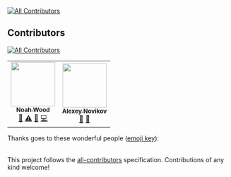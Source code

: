 <!-- ALL-CONTRIBUTORS-BADGE:START - Do not remove or modify this section -->
[![All Contributors](https://img.shields.io/badge/all_contributors-2-orange.svg?style=flat-square)](#contributors-)
<!-- ALL-CONTRIBUTORS-BADGE:END -->

## Contributors
<!-- ALL-CONTRIBUTORS-BADGE:START - Do not remove or modify this section -->
[![All Contributors](https://img.shields.io/badge/all_contributors-1-orange.svg?style=flat-square)](#contributors-)
<!-- ALL-CONTRIBUTORS-LIST:START - Do not remove or modify this section -->
<!-- prettier-ignore-start -->
<!-- markdownlint-disable -->
<table>
  <tr>
    <td align="center"><a href="https://github.com/NoahGWood"><img src="https://avatars3.githubusercontent.com/u/26890744?v=4?s=100" width="100px;" alt=""/><br /><sub><b>Noah Wood</b></sub></a><br /><a href="#tool-NoahGWood" title="Tools">🔧</a> <a href="https://github.com/Spooky-Manufacturing/8Q/commits?author=NoahGWood" title="Tests">⚠️</a> <a href="https://github.com/Spooky-Manufacturing/8Q/commits?author=NoahGWood" title="Documentation">📖</a> <a href="https://github.com/Spooky-Manufacturing/8Q/commits?author=NoahGWood" title="Code">💻</a></td>
    <td align="center"><a href="https://github.com/crtag"><img src="https://avatars.githubusercontent.com/u/120391?v=4?s=100" width="100px;" alt=""/><br /><sub><b>Alexey Novikov</b></sub></a><br /><a href="https://github.com/Spooky-Manufacturing/8Q/commits?author=crtag" title="Documentation">📖</a> <a href="#projectManagement-crtag" title="Project Management">📆</a></td>
  </tr>
</table>

<!-- markdownlint-restore -->
<!-- prettier-ignore-end -->

<!-- ALL-CONTRIBUTORS-LIST:END -->
<!-- ALL-CONTRIBUTORS-BADGE:END -->

Thanks goes to these wonderful people ([emoji key](https://allcontributors.org/docs/en/emoji-key)):

<!-- ALL-CONTRIBUTORS-LIST:START - Do not remove or modify this section -->
<!-- prettier-ignore-start -->
<!-- markdownlint-disable -->
<table>
</table>

<!-- markdownlint-enable -->
<!-- prettier-ignore-end -->
<!-- ALL-CONTRIBUTORS-LIST:END -->

This project follows the [all-contributors](https://github.com/all-contributors/all-contributors) specification. Contributions of any kind welcome!

